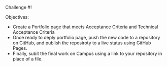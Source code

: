 Challenge #!

Objectives:
- Create a Portfolio page that meets Acceptance Criteria and Technical Acceptance Criteria 
- Once ready to deply portfolio page, push the new code to a repository on GitHub, and publish the reposiroty to a live status using GitHub Pages.
- Finally, subit the final work on Campus using a link to your repository in place of a file.